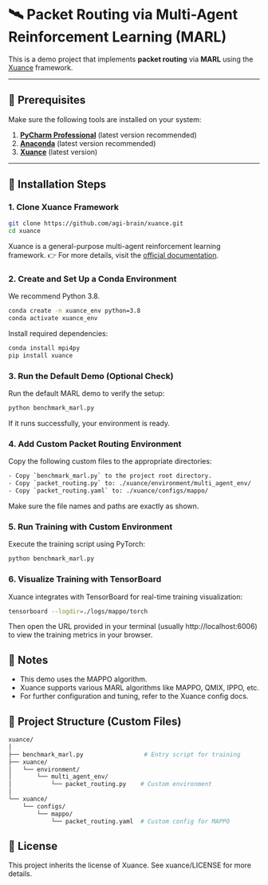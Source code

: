 # 🛰️ Packet Routing via Multi-Agent Reinforcement Learning (MARL)

This is a demo project that implements **packet routing** via **MARL** using the [Xuance](https://github.com/agi-brain/xuance) framework.

---

## 🧰 Prerequisites

Make sure the following tools are installed on your system:

1. **[PyCharm Professional](https://www.jetbrains.com/zh-cn/pycharm/download/)** (latest version recommended)  
2. **[Anaconda](https://www.anaconda.com/download/success)** (latest version recommended)  
3. **[Xuance](https://github.com/agi-brain/xuance)** (latest version)

---

## 🚀 Installation Steps

### 1. Clone Xuance Framework

```bash
git clone https://github.com/agi-brain/xuance.git
cd xuance
```

Xuance is a general-purpose multi-agent reinforcement learning framework.
👉 For more details, visit the [official documentation](https://xuance.readthedocs.io/zh/latest/). 

### 2. Create and Set Up a Conda Environment

We recommend Python 3.8.
```bash
conda create -n xuance_env python=3.8
conda activate xuance_env
```

Install required dependencies:
```bash
conda install mpi4py
pip install xuance
```

### 3. Run the Default Demo (Optional Check)
Run the default MARL demo to verify the setup:
```bash
python benchmark_marl.py
```
If it runs successfully, your environment is ready.


### 4. Add Custom Packet Routing Environment
Copy the following custom files to the appropriate directories:
```bash
- Copy `benchmark_marl.py` to the project root directory.
- Copy `packet_routing.py` to: ./xuance/environment/multi_agent_env/
- Copy `packet_routing.yaml` to: ./xuance/configs/mappo/
```
Make sure the file names and paths are exactly as shown.

### 5. Run Training with Custom Environment
Execute the training script using PyTorch:
```bash
python benchmark_marl.py
```

### 6. Visualize Training with TensorBoard
Xuance integrates with TensorBoard for real-time training visualization:
```bash
tensorboard --logdir=./logs/mappo/torch
```
Then open the URL provided in your terminal (usually http://localhost:6006) to view the training metrics in your browser.

## 📌 Notes
- This demo uses the MAPPO algorithm.
- Xuance supports various MARL algorithms like MAPPO, QMIX, IPPO, etc.
- For further configuration and tuning, refer to the Xuance config docs.


## 📂 Project Structure (Custom Files)
```bash
xuance/
│
├── benchmark_marl.py                 # Entry script for training
├── xuance/
│   └── environment/
│       └── multi_agent_env/
│           └── packet_routing.py    # Custom environment
│
└── xuance/
    └── configs/
        └── mappo/
            └── packet_routing.yaml  # Custom config for MAPPO
```


## 📜 License
This project inherits the license of Xuance. See xuance/LICENSE for more details.






